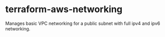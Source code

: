 # terraform-aws-networking
Manages basic VPC networking for a public subnet with full ipv4 and ipv6 networking.
